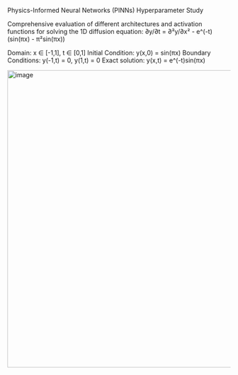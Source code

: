 Physics-Informed Neural Networks (PINNs) Hyperparameter Study

Comprehensive evaluation of different architectures and activation functions
for solving the 1D diffusion equation:
∂y/∂t = ∂²y/∂x² - e^(-t)(sin(πx) - π²sin(πx))

Domain: x ∈ [-1,1], t ∈ [0,1]
Initial Condition: y(x,0) = sin(πx)
Boundary Conditions: y(-1,t) = 0, y(1,t) = 0
Exact solution: y(x,t) = e^(-t)sin(πx)

<img width="1380" height="671" alt="image" src="https://github.com/user-attachments/assets/a6d153e4-4103-4530-a687-4859b88981e5" />
